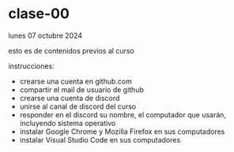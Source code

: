 # clase-00

lunes 07 octubre 2024

esto es de contenidos previos al curso

instrucciones:

* crearse una cuenta en github.com
* compartir el mail de usuario de github
* crearse una cuenta de discord
* unirse al canal de discord del curso
* responder en el discord su nombre, el computador que usarán, incluyendo sistema operativo
* instalar Google Chrome y Mozilla Firefox en sus computadores
* instalar Visual Studio Code en sus computadores
